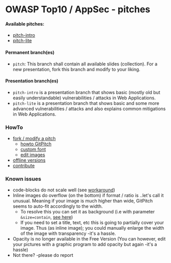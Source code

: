# OWASP Top10 / AppSec - pitches
#### Available pitches:

- [pitch-intro](https://gitpitch.com/baloise/ws-itsec_owasp/pitch-intro#/)
- [pitch-lite](https://gitpitch.com/baloise/ws-itsec_owasp/pitch-lite#/)


#### Permanent branch(es)
 - `pitch`: This branch shall contain all available slides (collection). For a new presentation, fork this branch and modify to your liking.

#### Presentation branch(es)
 - `pitch-intro` is a presentation branch that shows basic (mostly old but easily understandable) vulnerabilities / attacks in Web Applications.
 - `pitch-lite` is a presentation branch that shows basic and some more advanced vulnerabilities / attacks and also explains common mitigations in Web Applications.

### HowTo
- [fork / modify a pitch](https://github.com/baloise/ws-itsec_owasp/blob/pitch/HowTo.md#fork-and-modify-a-pitch)
  - [howto GitPitch](https://github.com/baloise/ws-itsec_owasp/blob/pitch/HowTo.md#howto-gitpitch)
  - [custom font](https://github.com/baloise/ws-itsec_owasp/blob/pitch/HowTo.md#use-a-custom-font-example)
  - [edit images](https://github.com/baloise/ws-itsec_owasp/blob/pitch/HowTo.md#edit-existing-images)
- [offline versions](https://github.com/baloise/ws-itsec_owasp/blob/pitch/HowTo.md#offline-versions-html--pdf)
- [contribute](https://github.com/baloise/ws-itsec_owasp/blob/pitch/HowTo.md#contribution)
  
### Known issues
- code-blocks do not scale well (see [workaround](https://github.com/baloise/ws-itsec_owasp/issues/9))
- Inline images do overflow (on the bottom) if format / ratio is ..let's call it unusual. Meaning if your image is much higher than wide, GitPitch seems to auto-fit accordingly to the width.
  - To resolve this you can set it as background (i.e with parameter `&size=contain`, [see here](https://gitpitch.com/docs/image-features/scaling/))
  - If you need to set a title, text, etc this is going to partially cover your image. Thus (as inline image); you could manually enlarge the width of the image with transparency -it's a hassle.
- Opacity is no longer available in the Free Version (You can however, edit your pictures with a graphic program to add opacity but again -it's a hassle)
- Not there? -please do report